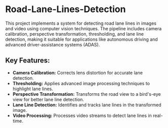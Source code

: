 # Road-Lane-Lines-Detection

This project implements a system for detecting road lane lines in images and video using computer vision techniques. The pipeline includes camera calibration, perspective transformation, thresholding, and lane line detection, making it suitable for applications like autonomous driving and advanced driver-assistance systems (ADAS).

## Key Features:
- **Camera Calibration:** Corrects lens distortion for accurate lane detection.
- **Thresholding:** Applies advanced image processing techniques to highlight lane lines.
- **Perspective Transformation:** Transforms the road view to a bird's-eye view for better lane line detection.
- **Lane Line Detection:** Identifies and tracks lane lines in the transformed image.
- **Video Processing:** Processes video streams to detect lane lines in real-time.
